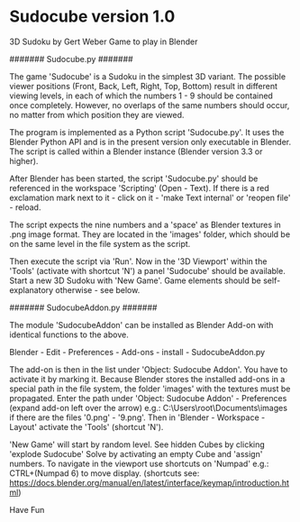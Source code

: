 # Sudocube version 1.0
3D Sudoku by Gert Weber
Game to play in Blender

####### Sudocube.py #######

The game 'Sudocube' is a Sudoku in the simplest 3D variant.
The possible viewer positions (Front, Back, Left, Right, Top, Bottom) result in different viewing levels,
in each of which the numbers 1 - 9 should be contained once completely.
However, no overlaps of the same numbers should occur, no matter from which position they are viewed. 

The program is implemented as a Python script 'Sudocube.py'. 
It uses the Blender Python API and is in the present version only executable in Blender.
The script is called within a Blender instance (Blender version 3.3 or higher).

After Blender has been started, the script 'Sudocube.py' should be referenced in the workspace 'Scripting' (Open - Text).
If there is a red exclamation mark next to it - click on it - 'make Text internal' or 'reopen file' - reload.

The script expects the nine numbers and a 'space' as Blender textures in .png image format.
They are located in the 'images' folder, which should be on the same level in the file system as the script.

Then execute the script via 'Run'.
Now in the '3D Viewport' within the 'Tools' (activate with shortcut 'N') a panel 'Sudocube' should be available.
Start a new 3D Sudoku with 'New Game'.
Game elements should be self-explanatory otherwise - see below.

####### SudocubeAddon.py #######

The module 'SudocubeAddon' can be installed as Blender Add-on with identical functions to the above.

Blender - Edit - Preferences - Add-ons - install - SudocubeAddon.py

The add-on is then in the list under 'Object: Sudocube Addon'.
You have to activate it by marking it.
Because Blender stores the installed add-ons in a special path in the file system, 
the folder 'images' with the textures must be propagated.
Enter the path under 'Object: Sudocube Addon' - Preferences (expand add-on left over the arrow)
e.g.: C:\Users\root\Documents\images\
if there are the files '0.png' - '9.png'.
Then in 'Blender - Workspace - Layout' activate the 'Tools' (shortcut 'N').

'New Game' will start by random level.
See hidden Cubes by clicking 'explode Sudocube'
Solve by activating an empty Cube and 'assign' numbers.
To navigate in the viewport use shortcuts on 'Numpad'
e.g.: CTRL+(Numpad 6) to move display.
(shortcuts see: https://docs.blender.org/manual/en/latest/interface/keymap/introduction.html)


Have Fun

